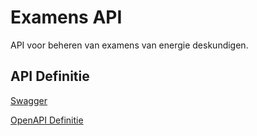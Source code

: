 # Examens API

API voor beheren van examens van energie deskundigen.

## API Definitie

[Swagger](https://ovo000090.github.io/VEKA_REST_API/?urls.primaryName=V1+-+Examens+API+-+PROD)

[OpenAPI Definitie](../examens/examens-api-prod-v1.yaml)
